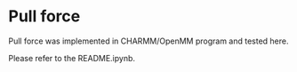 # Pull force

Pull force was implemented in CHARMM/OpenMM program and tested here.

Please refer to the README.ipynb.

